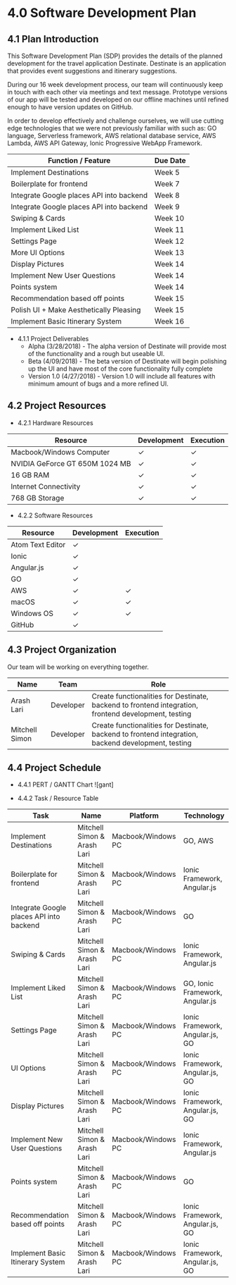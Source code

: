 # 4.0 Software Development Plan


## 4.1   Plan Introduction

This Software Development Plan (SDP) provides the details of the planned development for the travel application Destinate.
Destinate is an application that provides event suggestions and itinerary suggestions.

During our 16 week development process, our team will continuously keep in touch with each other via meetings and text message. Prototype versions of our app will be tested and developed on our offline machines until refined enough to have version updates on GitHub.

 In order to develop effectively and challenge ourselves, we will use cutting edge technologies that we were not previously familiar with such as: GO language, Serverless framework, AWS relational database service, AWS Lambda, AWS API Gateway, Ionic Progressive WebApp Framework.

| Function / Feature | Due Date |
|---|---|
|  Implement Destinations | Week 5 |
|  Boilerplate for frontend| Week 7 |
|  Integrate Google places API into backend | Week 8 |
|  Integrate Google places API into backend | Week 9 |
|  Swiping & Cards | Week 10 |
|  Implement Liked List | Week 11 |
|  Settings Page | Week 12|
|  More UI Options | Week 13 |
|  Display Pictures | Week 14|
|  Implement New User Questions | Week 14 |
|  Points system | Week 14 |
|  Recommendation based off points | Week 15 |
|  Polish UI + Make Aesthetically Pleasing | Week 15|
|  Implement Basic Itinerary System | Week 16 |

- 4.1.1 Project Deliverables
  - Alpha (3/28/2018) - The alpha version of Destinate will provide most of the functionality and a rough but useable UI.
  - Beta (4/09/2018) - The beta version of Destinate will begin polishing up the UI and have most of the core functionality fully complete
  - Version 1.0 (4/27/2018) - Version 1.0 will include all features with minimum amount of bugs and a more refined UI.

## 4.2   Project Resources

- 4.2.1 Hardware Resources

| Resource | Development | Execution |
|---|---|---|
| Macbook/Windows Computer | ✓ | ✓ |
| NVIDIA GeForce GT 650M 1024 MB | ✓ | ✓ |
| 16 GB RAM | ✓ | ✓ |
| Internet Connectivity | ✓ | ✓ |
| 768 GB Storage | ✓ | ✓ |

- 4.2.2 Software Resources

|Resource              | Development   | Execution  |
|--------------------- | ------------- | -----------|
|Atom Text Editor      | ✓             |            |
|Ionic                 | ✓             |          |
|Angular.js                 | ✓             |          |
|GO                 | ✓             |          |
|AWS                 | ✓             | ✓         |
|macOS                 | ✓             | ✓         |
|Windows OS            | ✓             | ✓         |
|GitHub                | ✓             |           ||

## 4.3   Project Organization

Our team will be working on everything together.


| Name | Team | Role |
|---|---|---|
| Arash Lari | Developer | Create functionalities for Destinate, backend to frontend integration, frontend development, testing |
| Mitchell Simon| Developer  | Create functionalities for Destinate, backend to frontend integration, backend development, testing |



## 4.4   Project Schedule

- 4.4.1 PERT / GANTT Chart
![gant]

- 4.4.2 Task / Resource Table

| Task | Name | Platform | Technology |
|---|---|---|---|
| Implement Destinations | Mitchell Simon & Arash Lari | Macbook/Windows PC | GO, AWS |
| Boilerplate for frontend | Mitchell Simon & Arash Lari | Macbook/Windows PC | Ionic Framework, Angular.js  |
| Integrate Google places API into backend | Mitchell Simon & Arash Lari | Macbook/Windows PC | GO |
| Swiping & Cards | Mitchell Simon & Arash Lari | Macbook/Windows PC | Ionic Framework, Angular.js |
| Implement Liked List | Mitchell Simon & Arash Lari | Macbook/Windows PC | GO, Ionic Framework, Angular.js |
| Settings Page| Mitchell Simon & Arash Lari | Macbook/Windows PC | Ionic Framework, Angular.js, GO |
| UI Options | Mitchell Simon & Arash Lari | Macbook/Windows PC | Ionic Framework, Angular.js, GO |
| Display Pictures | Mitchell Simon & Arash Lari | Macbook/Windows PC | Ionic Framework, Angular.js, GO |
| Implement New User Questions | Mitchell Simon & Arash Lari | Macbook/Windows PC | Ionic Framework, Angular.js|
| Points system | Mitchell Simon & Arash Lari | Macbook/Windows PC | GO |
| Recommendation based off points | Mitchell Simon & Arash Lari | Macbook/Windows PC | Ionic Framework, Angular.js, GO |
| Implement Basic Itinerary System | Mitchell Simon & Arash Lari | Macbook/Windows PC | Ionic Framework, Angular.js, GO|
